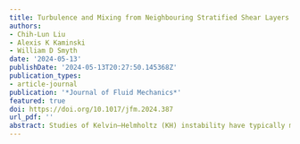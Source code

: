 ```yaml
---
title: Turbulence and Mixing from Neighbouring Stratified Shear Layers (Journal of Fluid Mechanics, 2024)
authors:
- Chih-Lun Liu
- Alexis K Kaminski
- William D Smyth
date: '2024-05-13'
publishDate: '2024-05-13T20:27:50.145368Z'
publication_types:
- article-journal
publication: '*Journal of Fluid Mechanics*'
featured: true
doi: https://doi.org/10.1017/jfm.2024.387
url_pdf: '' 
abstract: Studies of Kelvin–Helmholtz (KH) instability have typically modelled the initial mean flow as an isolated stratified shear layer. However, geophysical flows frequently exhibit multiple layers. As a step towards understanding these flows, we examine the case of two adjacent stratified shear layers using both linear stability analysis and direct numerical simulations. With sufficiently large layer separation, the characteristics of instability and mixing converge towards the familiar KH turbulence, and similarly when the separation is near zero and the layers add to make a single layer, albeit with a reduced Richardson number. Here, our focus is on intermediate separations, which produce new and complex phenomena. As the separation distance  𝐷 increases from zero to a critical value  𝐷𝑐, approximately half the thickness of the shear  layer, the growth rate and wavenumber both decrease monotonically. The minimum Richardson number is relatively low, potentially inducing pairing, and shear-aligned convective instability (SCI) is the primary mechanism for transition. Consequently, mixing is relatively strong and efficient. When  𝐷∼𝐷𝑐, billow length is increased but growth is slowed. Despite the modest growth rate, mixing is strong and efficient, engendered primarily by secondary shear instability manifested on the braids, and by SCI occurring on the eyelids. Shear-aligned vortices are driven in part by buoyancy production; however, shear production and vortex stretching are equally important mechanisms. When  𝐷>𝐷𝑐, neighbouring billow interactions suppress the growth of both KH instability and SCI. Strength and efficiency of mixing decrease abruptly as 𝐷𝑐 is exceeded. As turbulence decays, layers of marginal instability may arise.
---
```

